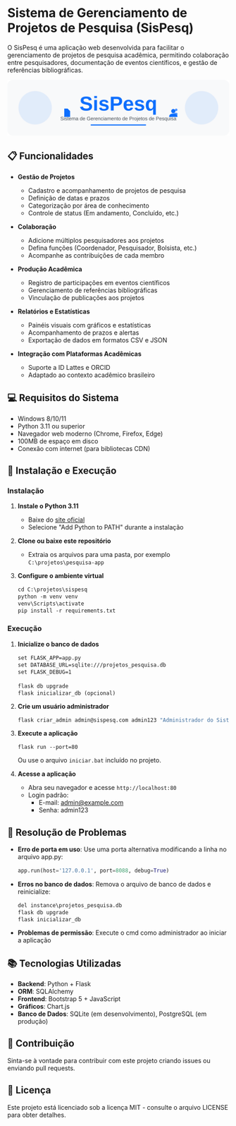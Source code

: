 # Sistema de Gerenciamento de Projetos de Pesquisa (SisPesq)

O SisPesq é uma aplicação web desenvolvida para facilitar o gerenciamento de projetos de pesquisa acadêmica, permitindo colaboração entre pesquisadores, documentação de eventos científicos, e gestão de referências bibliográficas.

![SisPesq Logo](static/img/logo.svg)

## 📋 Funcionalidades

- **Gestão de Projetos**
  - Cadastro e acompanhamento de projetos de pesquisa
  - Definição de datas e prazos
  - Categorização por área de conhecimento
  - Controle de status (Em andamento, Concluído, etc.)

- **Colaboração**
  - Adicione múltiplos pesquisadores aos projetos
  - Defina funções (Coordenador, Pesquisador, Bolsista, etc.)
  - Acompanhe as contribuições de cada membro

- **Produção Acadêmica**
  - Registro de participações em eventos científicos
  - Gerenciamento de referências bibliográficas
  - Vinculação de publicações aos projetos

- **Relatórios e Estatísticas**
  - Painéis visuais com gráficos e estatísticas
  - Acompanhamento de prazos e alertas
  - Exportação de dados em formatos CSV e JSON

- **Integração com Plataformas Acadêmicas**
  - Suporte a ID Lattes e ORCID
  - Adaptado ao contexto acadêmico brasileiro

## 💻 Requisitos do Sistema

- Windows 8/10/11
- Python 3.11 ou superior
- Navegador web moderno (Chrome, Firefox, Edge)
- 100MB de espaço em disco
- Conexão com internet (para bibliotecas CDN)

## 🚀 Instalação e Execução

### Instalação

1. **Instale o Python 3.11**
   - Baixe do [site oficial](https://www.python.org/downloads/windows/)
   - Selecione "Add Python to PATH" durante a instalação

2. **Clone ou baixe este repositório**
   - Extraia os arquivos para uma pasta, por exemplo `C:\projetos\pesquisa-app`

3. **Configure o ambiente virtual**
   ```
   cd C:\projetos\sispesq
   python -m venv venv
   venv\Scripts\activate
   pip install -r requirements.txt
   ```

### Execução

1. **Inicialize o banco de dados**
   ```
   set FLASK_APP=app.py
   set DATABASE_URL=sqlite:///projetos_pesquisa.db
   set FLASK_DEBUG=1

   flask db upgrade
   flask inicializar_db (opcional)
   ```
1. **Crie um usuário administrador**
    ```bash
    flask criar_admin admin@sispesq.com admin123 "Administrador do Sistema"
    ```

2. **Execute a aplicação**
   ```
   flask run --port=80
   ```
   Ou use o arquivo `iniciar.bat` incluído no projeto.

3. **Acesse a aplicação**
   - Abra seu navegador e acesse `http://localhost:80`
   - Login padrão:
     - E-mail: admin@example.com
     - Senha: admin123

## 🔧 Resolução de Problemas

- **Erro de porta em uso**: Use uma porta alternativa modificando a linha no arquivo app.py:
  ```python
  app.run(host='127.0.0.1', port=8088, debug=True)
  ```

- **Erros no banco de dados**: Remova o arquivo de banco de dados e reinicialize:
  ```
  del instance\projetos_pesquisa.db
  flask db upgrade
  flask inicializar_db
  ```

- **Problemas de permissão**: Execute o cmd como administrador ao iniciar a aplicação

## 📚 Tecnologias Utilizadas

- **Backend**: Python + Flask
- **ORM**: SQLAlchemy
- **Frontend**: Bootstrap 5 + JavaScript
- **Gráficos**: Chart.js
- **Banco de Dados**: SQLite (em desenvolvimento), PostgreSQL (em produção)

## 🤝 Contribuição

Sinta-se à vontade para contribuir com este projeto criando issues ou enviando pull requests.

## 📄 Licença

Este projeto está licenciado sob a licença MIT - consulte o arquivo LICENSE para obter detalhes.
